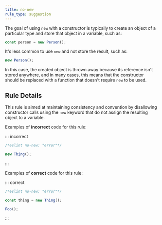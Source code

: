 ```yaml
---
title: no-new
rule_type: suggestion
---
```



The goal of using `new` with a constructor is typically to create an object of a particular type and store that object in a variable, such as:

```js
const person = new Person();
```

It's less common to use `new` and not store the result, such as:

```js
new Person();
```

In this case, the created object is thrown away because its reference isn't stored anywhere, and in many cases, this means that the constructor should be replaced with a function that doesn't require `new` to be used.

## Rule Details

This rule is aimed at maintaining consistency and convention by disallowing constructor calls using the `new` keyword that do not assign the resulting object to a variable.

Examples of **incorrect** code for this rule:

::: incorrect

```js
/*eslint no-new: "error"*/

new Thing();
```

:::

Examples of **correct** code for this rule:

::: correct

```js
/*eslint no-new: "error"*/

const thing = new Thing();

Foo();
```

:::
